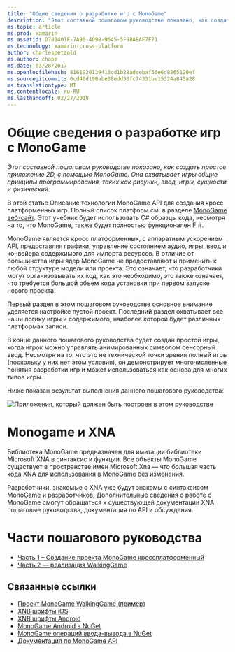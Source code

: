 ```yaml
---
title: "Общие сведения о разработке игр с MonoGame"
description: "Этот составной пошаговом руководстве показано, как создать простое приложение 2D, с помощью MonoGame.  Она охватывает игры общие принципы программирования, таких как рисунки, ввод, игры, сущности и физический."
ms.topic: article
ms.prod: xamarin
ms.assetid: D781401F-7A96-4098-9645-5F98AEAF7F71
ms.technology: xamarin-cross-platform
author: charlespetzold
ms.author: chape
ms.date: 03/28/2017
ms.openlocfilehash: 8161920139413cd1b28adcebaf56e6d8265120ef
ms.sourcegitcommit: 6cd40d190abe38edd50fc74331be15324a845a28
ms.translationtype: MT
ms.contentlocale: ru-RU
ms.lasthandoff: 02/27/2018
---
```

# <a name="introduction-to-game-development-with-monogame"></a>Общие сведения о разработке игр с MonoGame

_Этот составной пошаговом руководстве показано, как создать простое приложение 2D, с помощью MonoGame.  Она охватывает игры общие принципы программирования, таких как рисунки, ввод, игры, сущности и физический._

В этой статье Описание технологии MonoGame API для создания кросс платформенных игр. Полный список платформ см. в разделе [MonoGame веб-сайт](http://www.monogame.net/). Этот учебник будет использовать C# образцы кода, несмотря на то, что MonoGame, также будет полностью функционален F #.

MonoGame является кросс платформенных, с аппаратным ускорением API, предоставляя графики, управление состоянием аудио, игры, ввод и конвейера содержимого для импорта ресурсов. В отличие от большинства игры ядер MonoGame не предоставляют и применить к любой структуре модели или проекта.  Это означает, что разработчики могут организовывать их код, как это необходимо, это также означает, что требуется большой объем кода установки при первом запуске нового проекта.

Первый раздел в этом пошаговом руководстве основное внимание уделяется настройке пустой проект. Последний раздел охватывает все наши логику игры и содержимого, наиболее которой будет различных платформах записи.

В конце данного пошагового руководства будет создан простой игры, когда игрок можно управлять анимированных символом сенсорный ввод.  Несмотря на то, что это не технической точки зрения полный игры (поскольку у них нет этом условия), он демонстрирует многочисленные понятия разработки игр и может использоваться как основа для многих типов игры. 

Ниже показан результат выполнения данного пошагового руководства:

![](images/image1.gif "Приложения, который должен быть построен в этом руководстве")

# <a name="monogame-and-xna"></a>Monogame и XNA

Библиотека MonoGame предназначен для имитации библиотеки Microsoft XNA в синтаксис и функции.  Все объекты MonoGame существует в пространстве имен Microsoft.Xna — что большая часть кода XNA для использования в MonoGame без изменения. 

Разработчики, знакомые с XNA уже будут знакомы с синтаксисом MonoGame и разработчиков, Дополнительные сведения о работе с MonoGame смогут обращаться к существующей документации XNA пошаговые руководства, документация по API и обсуждения.


# <a name="walkthrough-parts"></a>Части пошагового руководства

- [Часть 1 – Создание проекта MonoGame кроссплатформенный](~/graphics-games/monogame/introduction/part1.md)
- [Часть 2 — реализация WalkingGame](~/graphics-games/monogame/introduction/part2.md)

## <a name="related-links"></a>Связанные ссылки

- [Проект MonoGame WalkingGame (пример)](https://developer.xamarin.com/samples/mobile/WalkingGameMG/)
- [XNB шрифты iOS](https://github.com/mono/CocosSharp/tree/master/Samples/GameStarterKit/GameStarterKit/Content/fonts)
- [XNB шрифты Android](https://github.com/mono/CocosSharp/tree/master/Samples/GameStarterKit/GameStarterKit/Assets/Content/fonts)
- [MonoGame Android в NuGet](https://www.nuget.org/packages/MonoGame.Framework.Android/)
- [MonoGame операций ввода-вывода в NuGet](https://www.nuget.org/packages/MonoGame.Framework.iOS/)
- [Документация по MonoGame API](http://www.monogame.net/documentation/?page=main)
